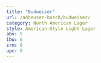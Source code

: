 ```yaml
---
title: "Budweiser"
url: /anheuser-busch/budweiser/
category: North American Lager
style: American-Style Light Lager
abv: 5
ibu: 0
srm: 0
upc: 0
---
```


